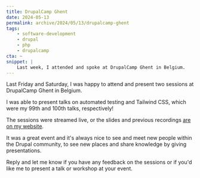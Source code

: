 ```yaml
---
title: DrupalCamp Ghent
date: 2024-05-13
permalink: archive/2024/05/13/drupalcamp-ghent
tags:
    - software-development
    - drupal
    - php
    - drupalcamp
cta: ~
snippet: |
    Last week, I attended and spoke at DrupalCamp Ghent in Belgium.
---
```


Last Friday and Saturday, I was happy to attend and present two sessions at DrupalCamp Ghent in Belgium.

I was able to present talks on automated testing and Tailwind CSS, which were my 99th and 100th talks, respectively!

The sessions were streamed live, or the slides and previous recordings [are on my website][1].

It was a great event and it's always nice to see and meet new people within the Drupal community, to see new places and share knowledge by giving presentations.

Reply and let me know if you have any feedback on the sessions or if you'd like me to present a talk or workshop at your event.

[1]: {{site.url}}/dcg
